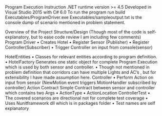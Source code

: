 Program Execution Instruction
 .NET runtime version >= 4.5 
Developed in Visual Studio 2015 with C# 6.0
To run the program run build  Executables/ProgramDriver.exe 
Executables/sampleoutput.txt is the console dump of scenario mentioned in problem statement.

Overview of the Project Structure/Design 
(Though most of the code is self-explanatory, but to ease code review I am including few comments)
Program Driver
•	Creates Hotel
•	Register Sensor (Publisher)
•	Register Controller(Subscriber)
•	Trigger Controller on input from console(sensor)

HotelEntities
•	Classes for relevant entities according to program definition.
•	HotelFactory Generates one static object for complete Program Execution which is used by both sensor and controller.
•	Though not mentioned in problem definition that corridors can have multiple Lights and AC’s , but for extensibility I have made assumption here. 
Controller
•	Perform Action on input from sensor (NewMotion event triggers MotionHandler subscribed by controller)
Action Contract
Simple Contract between sensor and controller which contains two Args
•	ActionType
•	ActionLocation
ControllerTest
•	The covered scenarios are directional not for complete test coverage
•	Uses Nunitframework dll which is in packages folder
•	Test names are self explanatory
